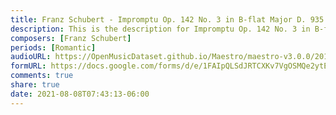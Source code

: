 ```yaml
---
title: Franz Schubert - Impromptu Op. 142 No. 3 in B-flat Major D. 935 (1)
description: This is the description for Impromptu Op. 142 No. 3 in B-flat Major D. 935 by Franz Schubert
composers: [Franz Schubert]
periods: [Romantic]
audioURL: https://OpenMusicDataset.github.io/Maestro/maestro-v3.0.0/2017/MIDI-Unprocessed_074_PIANO074_MID--AUDIO-split_07-08-17_Piano-e_2-04_wav--2.midi
formURL: https://docs.google.com/forms/d/e/1FAIpQLSdJRTCXKv7VgOSMQe2ytEZ8a2r7ZYeKx8LSSvtQHAbxktgPsg/viewform
comments: true
share: true
date: 2021-08-08T07:43:13-06:00
---
```

